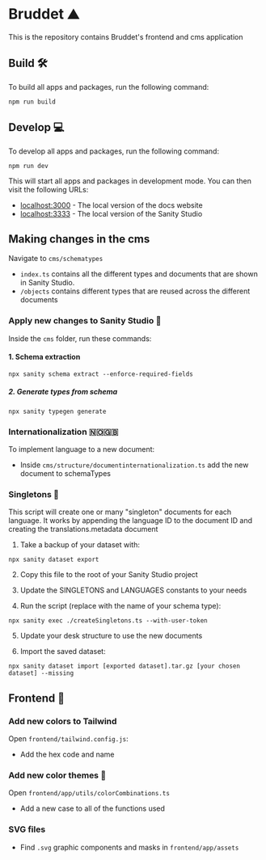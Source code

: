 # Bruddet ⛰

This is the repository contains Bruddet's frontend and cms application

## Build 🛠️

To build all apps and packages, run the following command:

```
npm run build
```

## Develop 💻

To develop all apps and packages, run the following command:

```
npm run dev
```

This will start all apps and packages in development mode. You can then visit the following URLs:

- [localhost:3000](http://localhost:5173) - The local version of the docs website
- [localhost:3333](http://localhost:3333) - The local version of the Sanity Studio

## Making changes in the cms

Navigate to `cms/schematypes`

- `index.ts` contains all the different types and documents that are shown in Sanity Studio.
- `/objects` contains different types that are reused across the different documents

### Apply new changes to Sanity Studio 📂

Inside the `cms` folder, run these commands:

#### 1. Schema extraction

```
npx sanity schema extract --enforce-required-fields
```

##### 2. Generate types from schema

```
npx sanity typegen generate
```

### Internationalization 🇳🇴🇬🇧

To implement language to a new document:

- Inside `cms/structure/documentinternationalization.ts` add the new document to schemaTypes

### Singletons 📄

This script will create one or many "singleton" documents for each language. It works by appending the language ID to the document ID and creating the translations.metadata document

1. Take a backup of your dataset with:

```
npx sanity dataset export
```

2. Copy this file to the root of your Sanity Studio project

3. Update the SINGLETONS and LANGUAGES constants to your needs

4. Run the script (replace <schema-type> with the name of your schema type):

```
npx sanity exec ./createSingletons.ts --with-user-token
```

5. Update your desk structure to use the new documents

6. Import the saved dataset:

```
npx sanity dataset import [exported dataset].tar.gz [your chosen dataset] --missing
```

## Frontend 💅

### Add new colors to Tailwind

Open `frontend/tailwind.config.js`:

- Add the hex code and name

### Add new color themes 🎨

Open `frontend/app/utils/colorCombinations.ts`

- Add a new case to all of the functions used

### SVG files

- Find `.svg` graphic components and masks in `frontend/app/assets`
